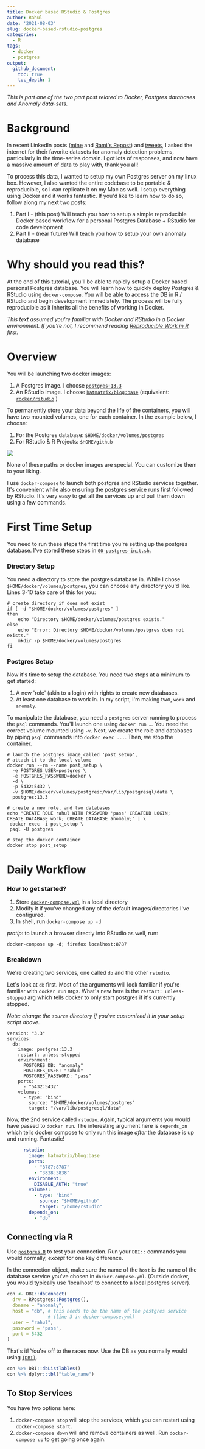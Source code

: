 ```yaml
---
title: Docker based RStudio & Postgres
author: Rahul
date: '2021-08-03'
slug: docker-based-rstudio-postgres
categories:
  - R
tags:
  - docker
  - postgres
output: 
  github_document:
    toc: true
    toc_depth: 1
---
```




_This is part one of the two part post related to Docker, Postgres databases and Anomaly data-sets._

# Background

In recent LinkedIn posts ([mine](https://www.linkedin.com/posts/rahulsangole_rstats-datascience-analytics-activity-6824183826877698048-0ImA) and [Rami's Repost](https://www.linkedin.com/posts/rami-krispin_anomalydetection-data-timeseries-activity-6825126331672612864-MEks)) and [tweets](https://twitter.com/rsangole/status/1418418477329620993), I asked the internet for their favorite datasets for anomaly detection problems, particularly in the time-series domain. I got lots of responses, and now have a massive amount of data to play with, thank you all!

To process this data, I wanted to setup my own Postgres server on my linux box. However, I also wanted the entire codebase to be portable & reproducible, so I can replicate it on my Mac as well. I setup everything using Docker and it works fantastic. If you'd like to learn how to do so, follow along my next two posts:

1.  Part I - (this post) Will teach you how to setup a simple reproducible Docker based workflow for a personal Postgres Database + RStudio for code development
2.  Part II - (near future) Will teach you how to setup your own anomaly database

# Why should you read this?

At the end of this tutorial, you'll be able to rapidly setup a Docker based personal Postgres database. You will learn how to quickly deploy Postgres & RStudio using `docker-compose`. You will be able to access the DB in R / RStudio and begin development immediately. The process will be fully reproducible as it inherits all the benefits of working in Docker.

*This text assumed you're familiar with Docker and RStudio in a Docker environment. If you're not, I recommend reading [Reproducible Work in R](https://rsangole.netlify.app/post/2020/10/10/reproducible-work-in-r/) first.*

# Overview

You will be launching two docker images:

1.  A Postgres image. I choose [`postgres:13.3`](https://hub.docker.com/_/postgres/)
2.  An RStudio image. I choose [`hatmatrix/blog:base`](https://hub.docker.com/r/hatmatrix/blog/tags?page=1&ordering=last_updated) (equivalent: [`rocker/rstudio`](https://hub.docker.com/r/rocker/rstudio) )

To permanently store your data beyond the life of the containers, you will have two mounted volumes, one for each container. In the example below, I choose:

1.  For the Postgres database: `$HOME/docker/volumes/postgres`
2.  For RStudio & R Projects: `$HOME/github`

![](docker-compose.png)

None of these paths or docker images are special. You can customize them to your liking.

I use `docker-compose` to launch both postgres and RStudio services together. It's convenient while also ensuring the postgres service runs first followed by RStudio. It's very easy to get all the services up and pull them down using a few commands.

# First Time Setup

You need to run these steps the first time you're setting up the postgres database. I've stored these steps in [`00-postgres-init.sh`.](https://github.com/rsangole/postgres/blob/master/00-postgres-init.sh)

### Directory Setup

You need a directory to store the postgres database in. While I chose `$HOME/docker/volumes/postgres`, you can choose any directory you'd like. Lines 3-10 take care of this for you:

``` {.zsh}
# create directory if does not exist
if [ -d "$HOME/docker/volumes/postgres" ] 
then
    echo "Directory $HOME/docker/volumes/postgres exists." 
else
    echo "Error: Directory $HOME/docker/volumes/postgres does not exists."
    mkdir -p $HOME/docker/volumes/postgres
fi
```

### Postgres Setup

Now it's time to setup the database. You need two steps at a minimum to get started:

1.  A new 'role' (akin to a login) with rights to create new databases.
2.  At least one database to work in. In my script, I'm making two, `work` and `anomaly`.

To manipulate the database, you need a `postgres` server running to process the `psql` commands. You'll launch one using `docker run …`. You need the correct volume mounted using `-v`. Next, we create the role and databases by piping `psql` commands into `docker exec ...`. Then, we stop the container.

    # launch the postgres image called 'post_setup',
    # attach it to the local volume
    docker run --rm --name post_setup \
      -e POSTGRES_USER=postgres \
      -e POSTGRES_PASSWORD=docker \
      -d \
      -p 5432:5432 \
      -v $HOME/docker/volumes/postgres:/var/lib/postgresql/data \
      postgres:13.3

    # create a new role, and two databases
    echo "CREATE ROLE rahul WITH PASSWORD 'pass' CREATEDB LOGIN;
    CREATE DATABASE work; CREATE DATABASE anomaly;" | \
     docker exec -i post_setup \
     psql -U postgres

    # stop the docker container
    docker stop post_setup

# Daily Workflow

### How to get started? 

1.  Store [`docker-compose.yml`](https://github.com/rsangole/postgres/blob/master/docker-compose.yml) in a local directory
2.  Modify it if you've changed any of the default images/directories I've configured.
3.  In shell, run `docker-compose up -d`

*protip*: to launch a browser directly into RStudio as well, run:

```{.zsh}
docker-compose up -d; firefox localhost:8787
```

### Breakdown

We're creating two services, one called `db` and the other `rstudio`.

Let's look at `db` first. Most of the arguments will look familiar if you're familiar with `docker run` args. What's new here is the `restart: unless-stopped` arg which tells docker to only start postgres if it's currently stopped.

*Note: change the `source` directory if you've customized it in your setup script above.*

    version: "3.3"
    services:
      db:
        image: postgres:13.3
        restart: unless-stopped
        environment:
          POSTGRES_DB: "anomaly"
          POSTGRES_USER: "rahul"
          POSTGRES_PASSWORD: "pass"
        ports:
          - "5432:5432"
        volumes:
          - type: "bind"
            source: "$HOME/docker/volumes/postgres"
            target: "/var/lib/postgresql/data"

Now, the 2nd service called `rstudio`. Again, typical arguments you would have passed to `docker run`. The interesting argument here is `depends_on` which tells docker compose to only run this image *after* the database is up and running. Fantastic!

```yml
      rstudio:
        image: hatmatrix/blog:base
        ports:
          - "8787:8787"
          - "3838:3838"
        environment:
          DISABLE_AUTH: "true"
        volumes:
          - type: "bind"
            source: "$HOME/github"
            target: "/home/rstudio"
        depends_on:
          - "db"
```

## Connecting via R

Use [`postgres.R`](https://github.com/rsangole/postgres/blob/master/postgres.R) to test your connection. Run your `DBI::` commands you would normally, *except* for one key difference. 

In the connection object, make sure the name of the `host` is the name of the database service you've chosen in `docker-compose.yml`. (Outside docker, you would typically use 'localhost' to connect to a local postgres server).

```r
con <- DBI::dbConnect(
  drv = RPostgres::Postgres(),
  dbname = "anomaly",
  host = "db", # this needs to be the name of the postgres service
               # (line 3 in docker-compose.yml)
  user = "rahul",
  password = "pass",
  port = 5432
)
```

That's it! You're off to the races now. Use the DB as you normally would using [`{DBI}`](https://dbi.r-dbi.org/).

```r
con %>% DBI::dbListTables()
con %>% dplyr::tbl("table_name")
```

## To Stop Services

You have two options here:

1. `docker-compose stop` will stop the services, which you can restart using `docker-compose start`.
1. `docker-compose down` will and remove containers as well. Run `docker-compose up` to get going once again.
